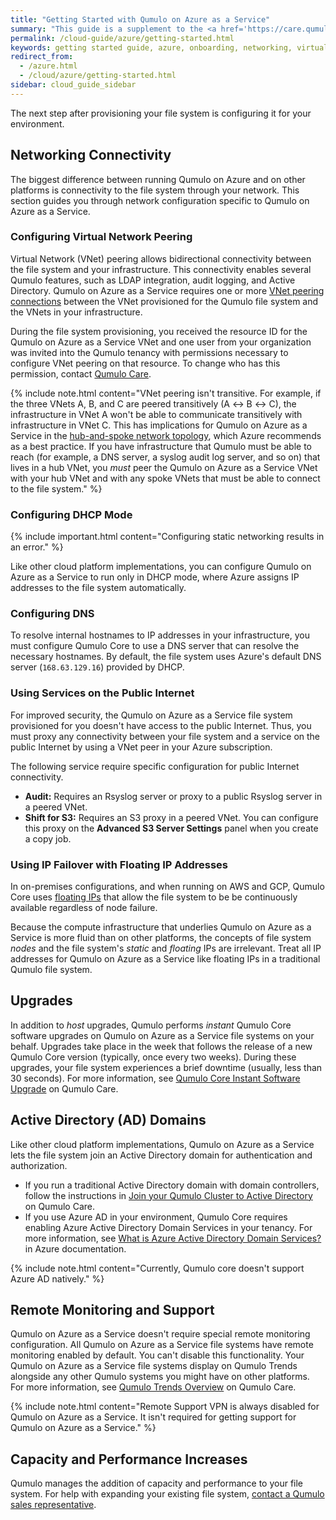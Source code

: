 ```yaml
---
title: "Getting Started with Qumulo on Azure as a Service"
summary: "This guide is a supplement to the <a href='https://care.qumulo.com/hc/en-us/articles/360011321773'>Qumulo Getting Started Guide</a>, where configuration steps and best practices differ from those we recommend for other platforms."
permalink: /cloud-guide/azure/getting-started.html
keywords: getting started guide, azure, onboarding, networking, virtual network peering, dhcp mode, dns, ip failover, floating ip, upgrades, remote monitoring, remote support, active directory domains, capacity increases, performance increases
redirect_from:
  - /azure.html
  - /cloud/azure/getting-started.html
sidebar: cloud_guide_sidebar
---
```


The next step after provisioning your file system is configuring it for your environment.

## Networking Connectivity
The biggest difference between running Qumulo on Azure and on other platforms is connectivity to the file system through your network. This section guides you through network configuration specific to Qumulo on Azure as a Service.

### Configuring Virtual Network Peering
Virtual Network (VNet) peering allows bidirectional connectivity between the file system and your infrastructure. This connectivity enables several Qumulo features, such as LDAP integration, audit logging, and Active Directory. Qumulo on Azure as a Service requires one or more [VNet peering connections](https://docs.microsoft.com/en-us/azure/virtual-network/virtual-network-peering-overview) between the VNet provisioned for the Qumulo file system and the VNets in your infrastructure.

During the file system provisioning, you received the resource ID for the Qumulo on Azure as a Service VNet and one user from your organization was invited into the Qumulo tenancy with permissions necessary to configure VNet peering on that resource. To change who has this permission, contact [Qumulo Care](https://care.qumulo.com).

{% include note.html content="VNet peering isn't transitive. For example, if the three VNets A, B, and C are peered transitively (A ↔️ B ↔️ C), the infrastructure in VNet A won't be able to communicate transitively with infrastructure in VNet C. This has implications for Qumulo on Azure as a Service in the [hub-and-spoke network topology](https://docs.microsoft.com/en-us/azure/architecture/reference-architectures/hybrid-networking/hub-spoke?tabs=cli), which Azure recommends as a best practice. If you have infrastructure that Qumulo must be able to reach (for example, a DNS server, a syslog audit log server, and so on) that lives in a hub VNet, you *must* peer the Qumulo on Azure as a Service VNet with your hub VNet and with any spoke VNets that must be able to connect to the file system." %}

### Configuring DHCP Mode
{% include important.html content="Configuring static networking results in an error." %}

Like other cloud platform implementations, you can configure Qumulo on Azure as a Service to run only in DHCP mode, where Azure assigns IP addresses to the file system automatically.

### Configuring DNS
To resolve internal hostnames to IP addresses in your infrastructure, you must configure Qumulo Core to use a DNS server that can resolve the necessary hostnames. By default, the file system uses Azure's default DNS server (`168.63.129.16`) provided by DHCP.

### Using Services on the Public Internet
For improved security, the Qumulo on Azure as a Service file system provisioned for you doesn't have access to the public Internet. Thus, you must proxy any connectivity between your file system and a service on the public Internet by using a VNet peer in your Azure subscription.

The following service require specific configuration for public Internet connectivity.
* **Audit:** Requires an Rsyslog server or proxy to a public Rsyslog server in a peered VNet.
* **Shift for S3:** Requires an S3 proxy in a peered VNet. You can configure this proxy on the **Advanced S3 Server Settings** panel when you create a copy job.

### Using IP Failover with Floating IP Addresses
In on-premises configurations, and when running on AWS and GCP, Qumulo Core uses [floating IPs](https://care.qumulo.com/hc/en-us/articles/115007075107-IP-failover-with-Qumulo-Core) that allow the file system to be be continuously available regardless of node failure.

Because the compute infrastructure that underlies Qumulo on Azure as a Service is more fluid than on other platforms, the concepts of file system *nodes* and the file system's *static* and *floating* IPs are irrelevant. Treat all IP addresses for Qumulo on Azure as a Service like floating IPs in a traditional Qumulo file system.


## Upgrades
In addition to *host* upgrades, Qumulo performs *instant* Qumulo Core software upgrades on Qumulo on Azure as a Service file systems on your behalf. Upgrades take place in the week that follows the release of a new Qumulo Core version (typically, once every two weeks). During these upgrades, your file system experiences a brief downtime (usually, less than 30 seconds). For more information, see [Qumulo Core Instant Software Upgrade](https://care.qumulo.com/hc/en-us/articles/360060250653-Qumulo-Core-Instant-Software-Upgrade) on Qumulo Care.


## Active Directory (AD) Domains
Like other cloud platform implementations, Qumulo on Azure as a Service lets the file system join an Active Directory domain for authentication and authorization.
* If you run a traditional Active Directory domain with domain controllers, follow the instructions in [Join your Qumulo Cluster to Active Directory](https://care.qumulo.com/hc/en-us/articles/115007276068-Join-your-Qumulo-Cluster-to-Active-Directory) on Qumulo Care.
* If you use Azure AD in your environment, Qumulo Core requires enabling Azure Active Directory Domain Services in your tenancy. For more information, see [What is Azure Active Directory Domain Services?](https://docs.microsoft.com/en-us/azure/active-directory-domain-services/overview) in Azure documentation.

{% include note.html content="Currently, Qumulo core doesn't support Azure AD natively." %}


## Remote Monitoring and Support
Qumulo on Azure as a Service doesn't require special remote monitoring configuration. All Qumulo on Azure as a Service file systems have remote monitoring enabled by default. You can't disable this functionality. Your Qumulo on Azure as a Service file systems display on Qumulo Trends alongside any other Qumulo systems you might have on other platforms. For more information, see [Qumulo Trends Overview](https://care.qumulo.com/hc/en-us/articles/115008736167-Qumulo-Trends-Overview) on Qumulo Care.

{% include note.html content="Remote Support VPN is always disabled for Qumulo on Azure as a Service. It isn't required for getting support for Qumulo on Azure as a Service." %}


## Capacity and Performance Increases
Qumulo manages the addition of capacity and performance to your file system. For help with expanding your existing file system, [contact a Qumulo sales representative](https://qumulo.com/contact/?utm_source=press-release&utm_medium=press-release&utm_campaign=aws-outposts-2009&utm_team=cloud).
